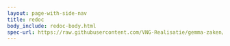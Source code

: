 ```yaml
---
layout: page-with-side-nav
title: redoc
body_include: redoc-body.html
spec-url: https://raw.githubusercontent.com/VNG-Realisatie/gemma-zaken/master/api-specificatie/drc/1.2.x/1.2.4/openapi.yaml
---
```


<redoc spec-url='{{ page.spec-url}}'></redoc>
